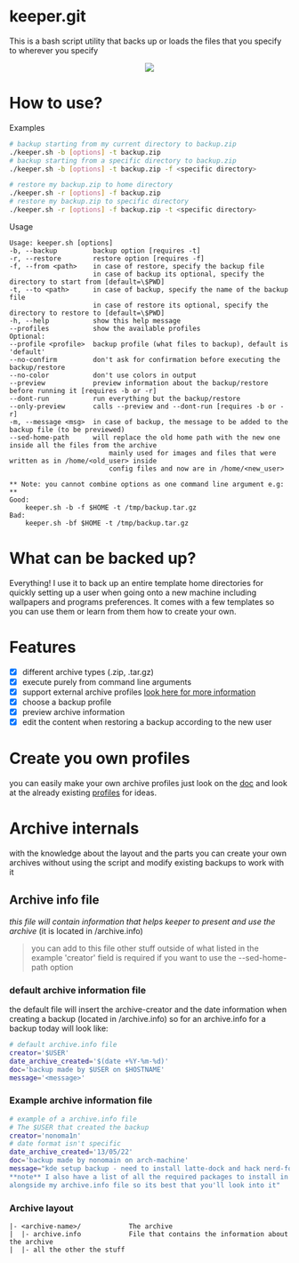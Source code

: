 # keeper.git
This is a bash script utility that backs up or loads
the files that you specify to wherever you specify

<p align="center">
  <img src="https://img.shields.io/github/repo-size/nonomain/keeper?style=for-the-badge">
</p>

# How to use?
Examples
```sh
# backup starting from my current directory to backup.zip
./keeper.sh -b [options] -t backup.zip
# backup starting from a specific directory to backup.zip
./keeper.sh -b [options] -t backup.zip -f <specific directory>

# restore my backup.zip to home directory
./keeper.sh -r [options] -f backup.zip
# restore my backup.zip to specific directory
./keeper.sh -r [options] -f backup.zip -t <specific directory>
```

Usage
```
Usage: keeper.sh [options]
-b, --backup         backup option [requires -t]
-r, --restore        restore option [requires -f]
-f, --from <path>    in case of restore, specify the backup file
                     in case of backup its optional, specify the directory to start from [default=\$PWD]
-t, --to <path>      in case of backup, specify the name of the backup file
                     in case of restore its optional, specify the directory to restore to [default=\$PWD]
-h, --help           show this help message
--profiles           show the available profiles
Optional:
--profile <profile>  backup profile (what files to backup), default is 'default'
--no-confirm         don't ask for confirmation before executing the backup/restore
--no-color           don't use colors in output
--preview            preview information about the backup/restore before running it [requires -b or -r]
--dont-run           run everything but the backup/restore
--only-preview       calls --preview and --dont-run [requires -b or -r]
-m, --message <msg>  in case of backup, the message to be added to the backup file (to be previewed)
--sed-home-path      will replace the old home path with the new one inside all the files from the archive
                         mainly used for images and files that were written as in /home/<old_user> inside
                         config files and now are in /home/<new_user>

** Note: you cannot combine options as one command line argument e.g: **
Good:
    keeper.sh -b -f $HOME -t /tmp/backup.tar.gz
Bad:
    keeper.sh -bf $HOME -t /tmp/backup.tar.gz
```

# What can be backed up?
Everything! I use it to back up an entire template home
directories for quickly setting up a user when going onto a new machine
including wallpapers and programs preferences.
It comes with a few templates so you can use them or learn
from them how to create your own.

# Features
- [x] different archive types (.zip, .tar.gz)
- [x] execute purely from command line arguments
- [x] support external archive profiles [look here for more information](./PROFILES.md)
- [x] choose a backup profile
- [x] preview archive information
- [x] edit the content when restoring a backup according to the new user

# Create you own profiles
you can easily make your own archive profiles just look on the [doc](./PROFILES.md)
and look at the already existing [profiles](./profiles/) for ideas.

# Archive internals
with the knowledge about the layout and the parts you can create your own archives without
using the script and modify existing backups to work with it
## Archive info file
*this file will contain information that helps keeper to present and use the archive*
(it is located in <archive-dir>/archive.info)
> you can add to this file other stuff outside of what listed in the example
> 'creator' field is required if you want to use the --sed-home-path option

### default archive information file
the default file will insert the archive-creator and the date information
when creating a backup (located in <archive-dir>/archive.info)
so for an archive.info for a backup today will look like:
```sh
# default archive.info file
creator='$USER'
date_archive_created='$(date +%Y-%m-%d)'
doc='backup made by $USER on $HOSTNAME'
message='<message>'
```
### Example archive information file
```sh
# example of a archive.info file
# The $USER that created the backup
creator='nonoma1n'
# date format isn't specific
date_archive_created='13/05/22'
doc='backup made by nonomain on arch-machine'
message="kde setup backup - need to install latte-dock and hack nerd-font in order to use it
**note** I also have a list of all the required packages to install in 'required.txt'
alongside my archive.info file so its best that you'll look into it"
```
### Archive layout
```
|- <archive-name>/            The archive
|  |- archive.info            File that contains the information about the archive
|  |- all the other the stuff
```
